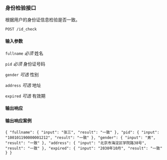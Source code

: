 ### 身份检验接口

根据用户的身份证信息检验是否一致。

` POST /id_check `

#### 输入参数

`fullname` *必须* 姓名

`pid` *必须* 身份证号码

`gender` *可选* 性别

`address` *可选* 地址

`expired` *可选* 有效期

#### 输出响应


#### 输出响应案例

`{
    "fullname": {
        "input": "张三",
        "result": "一致"
    },
    "pid": {
        "input": "100101190000001212",
        "result": "一致"
    },
    "gender": {
        "input": "男",
        "result": "一致"
    },
    "address": {
        "input": "北京市海淀区学院路38号",
        "result": "一致"
    },
    "expired": {
        "input": "2030年10月",
        "result": "一致"
    }
}`